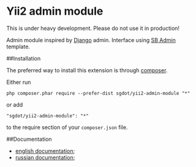 Yii2 admin module
=================

This is under heavy development. Please do not use it in production!

Admin module inspired by [Django](https://www.djangoproject.com/) admin.
Interface using [SB Admin](http://startbootstrap.com/template-overviews/sb-admin/) template.

##Installation


The preferred way to install this extension is through [composer](http://getcomposer.org/download/).

Either run

```
php composer.phar require --prefer-dist sgdot/yii2-admin-module "*"
```

or add

```
"sgdot/yii2-admin-module": "*"
```

to the require section of your `composer.json` file.


##Documentation

* [english documentation](docs/en/README.md);
* [russian documentation](docs/ru/README.md);
